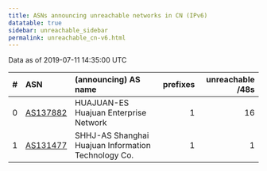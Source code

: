 ```yaml
---
title: ASNs announcing unreachable networks in CN (IPv6)
datatable: true
sidebar: unreachable_sidebar
permalink: unreachable_cn-v6.html
---
```


Data as of 2019-07-11 14:35:00 UTC


<div class="datatable-begin"></div>

|   # | ASN                                      | (announcing) AS name                                |   prefixes |   unreachable /48s |
|----:|:-----------------------------------------|:----------------------------------------------------|-----------:|-------------------:|
|   0 | [AS137882](unreachable_AS137882-v6.html) | HUAJUAN-ES Huajuan Enterprise Network               |          1 |                 16 |
|   1 | [AS131477](unreachable_AS131477-v6.html) | SHHJ-AS Shanghai Huajuan Information Technology Co. |          1 |                  1 |

<div class="datatable-end"></div>